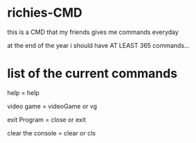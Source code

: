 # richies-CMD
this is a CMD that my friends gives me commands everyday

at the end of the year i should have AT LEAST 365 commands...

# list of the current commands

help = help

video game = videoGame or vg

exit Program = close or exit

clear the console = clear or cls
